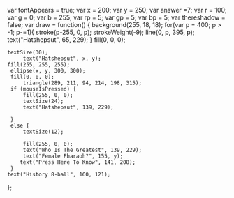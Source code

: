 var fontAppears = true;
var x = 200;
var y = 250;
var answer =7;
var r = 100;
var g = 0; 
var b  = 255;
var rp = 5;
var gp = 5;
var bp = 5;
var thereshadow = false;
var draw = function() {
    background(255, 18, 18);
    for(var p = 400; p > -1; p-=1){
        stroke(p-255, 0, p);
        strokeWeight(-9);
        line(0, p, 395, p);
        text("Hatshepsut", 65, 229);
    }
    fill(0, 0, 0);
    
    textSize(30);
         text("Hatshepsut", x, y);
    fill(255, 255, 255);
     ellipse(x, y, 300, 300);
     fill(0, 0, 0);
         triangle(289, 211, 94, 214, 198, 315);
     if (mouseIsPressed) {
         fill(255, 0, 0);
         textSize(24);
         text("Hatshepsut", 139, 229);
         
     }
     else {
         textSize(12);
         
         fill(255, 0, 0);
         text("Who Is The Greatest", 139, 229);
         text("Female Pharaoh?", 155, y);
        text("Press Here To Know", 141, 208); 
     }
    text("History 8-ball", 160, 121);
};
